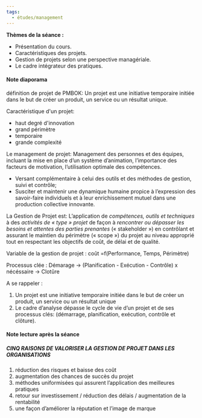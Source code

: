```yaml
---
tags:
  - études/management
---
```

**Thèmes de la séance :** 
-   Présentation du cours.
-   Caractéristiques des projets.
-   Gestion de projets selon une perspective managériale.
-   Le cadre intégrateur des pratiques.


#### Note diaporama 

définition de projet de PMBOK: Un projet est une initiative temporaire initiée dans le but de créer un produit, un service ou un résultat unique.

Caractéristique d'un projet:
- haut degré d'innovation
- grand périmètre
- temporaire
- grande complexité


Le management de projet:
Management des personnes et des équipes, incluant la mise en place d’un système d’animation, l’importance des facteurs de motivation, l’utilisation optimale des compétences. 
- Versant complémentaire à celui des outils et des méthodes de gestion, suivi et contrôle;
- Susciter et maintenir une dynamique humaine propice à l’expression des savoir-faire individuels et à leur enrichissement mutuel dans une production collective innovante.

La Gestion de Projet est: 
L’application de *compétences, outils et techniques* à des *activités de « type » projet* de façon à *rencontrer ou dépasser les besoins et attentes des parties prenantes* (« stakeholder ») en contrôlant et assurant le maintien du périmètre (« scope ») du projet au niveau approprié tout en respectant les objectifs de coût, de délai et de qualité.


Variable de la gestion de projet : coût =f(Performance, Temps, Périmètre)


Processus clée : Démarage -> (Planification - Exécution - Contrôle) x nécéssaire -> Clotûre


A se rappeler : 
1. Un projet est une initiative temporaire initiée dans le but de créer un produit, un service ou un résultat unique
2. Le cadre d’analyse dépasse le cycle de vie d’un projet et de ses processus clés: (démarrage, planification, exécution, contrôle et clôture).




#### Note lecture après la séance

##### CINQ RAISONS DE VALORISER LA GESTION DE PROJET DANS LES ORGANISATIONS

1. réduction des risques et baisse des coût 
2. augmentation des chances de succès du projet
3. méthodes uniformisées qui assurent l’application des meilleures pratiques
4. retour sur investissement / réduction des délais / augmentation de la rentabilité
5. une façon d’améliorer la réputation et l’image de marque

